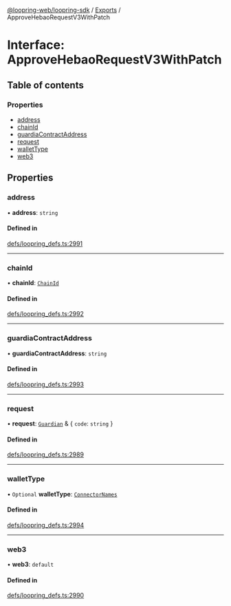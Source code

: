 [@loopring-web/loopring-sdk](../README.md) / [Exports](../modules.md) / ApproveHebaoRequestV3WithPatch

# Interface: ApproveHebaoRequestV3WithPatch

## Table of contents

### Properties

- [address](ApproveHebaoRequestV3WithPatch.md#address)
- [chainId](ApproveHebaoRequestV3WithPatch.md#chainid)
- [guardiaContractAddress](ApproveHebaoRequestV3WithPatch.md#guardiacontractaddress)
- [request](ApproveHebaoRequestV3WithPatch.md#request)
- [walletType](ApproveHebaoRequestV3WithPatch.md#wallettype)
- [web3](ApproveHebaoRequestV3WithPatch.md#web3)

## Properties

### address

• **address**: `string`

#### Defined in

[defs/loopring_defs.ts:2991](https://github.com/Loopring/loopring_sdk/blob/81e0b16/src/defs/loopring_defs.ts#L2991)

___

### chainId

• **chainId**: [`ChainId`](../enums/ChainId.md)

#### Defined in

[defs/loopring_defs.ts:2992](https://github.com/Loopring/loopring_sdk/blob/81e0b16/src/defs/loopring_defs.ts#L2992)

___

### guardiaContractAddress

• **guardiaContractAddress**: `string`

#### Defined in

[defs/loopring_defs.ts:2993](https://github.com/Loopring/loopring_sdk/blob/81e0b16/src/defs/loopring_defs.ts#L2993)

___

### request

• **request**: [`Guardian`](../modules.md#guardian) & { `code`: `string`  }

#### Defined in

[defs/loopring_defs.ts:2989](https://github.com/Loopring/loopring_sdk/blob/81e0b16/src/defs/loopring_defs.ts#L2989)

___

### walletType

• `Optional` **walletType**: [`ConnectorNames`](../enums/ConnectorNames.md)

#### Defined in

[defs/loopring_defs.ts:2994](https://github.com/Loopring/loopring_sdk/blob/81e0b16/src/defs/loopring_defs.ts#L2994)

___

### web3

• **web3**: `default`

#### Defined in

[defs/loopring_defs.ts:2990](https://github.com/Loopring/loopring_sdk/blob/81e0b16/src/defs/loopring_defs.ts#L2990)
